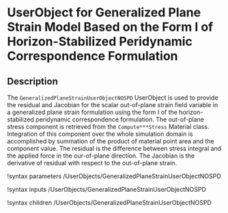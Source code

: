 # UserObject for Generalized Plane Strain Model Based on the Form I of Horizon-Stabilized Peridynamic Correspondence Formulation

## Description

The `GeneralizedPlaneStrainUserObjectNOSPD` UserObject is used to provide the residual and Jacobian for the scalar out-of-plane strain field variable in a generalized plane strain formulation using the form I of the horizon-stabilized peridynamic correspondence formulation. The out-of-plane stress component is retrieved from the `Compute***Stress` Material class. Integration of this component over the whole simulation domain is accomplished by summation of the product of material point area and the component value. The residual is the difference between stress integral and the applied force in the our-of-plane direction. The Jacobian is the derivative of residual with respect to the out-of-plane strain.

!syntax parameters /UserObjects/GeneralizedPlaneStrainUserObjectNOSPD

!syntax inputs /UserObjects/GeneralizedPlaneStrainUserObjectNOSPD

!syntax children /UserObjects/GeneralizedPlaneStrainUserObjectNOSPD
